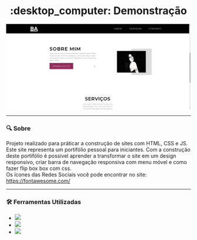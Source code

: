 <h1 align="center"> :desktop_computer: Demonstração </h1>

<div  align= "center">
<img src="portifolio.gif">
</div>

***
### :mag: Sobre <br>
Projeto realizado para práticar a construção de sites com HTML, CSS e JS. <br>
Este site representa um portifólio pessoal para iniciantes. Com a construção deste portifólio é possivel aprender a transformar o site em um design responsivo, 
criar barra de navegação responsiva com menu móvel e como fazer flip box box com css.<br>
Os ícones das Redes Sociais você pode encontrar no site: https://fontawesome.com/ <br>

***
### :hammer_and_wrench: Ferramentas Utilizadas <br>
- <img height="25" src="https://img.shields.io/badge/HTML5-E34F26?style=for-the-badge&logo=html5&logoColor=white">
- <img heigth="30" src="https://img.shields.io/badge/CSS3-1572B6?style=for-the-badge&logo=css3&logoColor=white">
- <img heigth="30" src="https://img.shields.io/badge/JavaScript-F7DF1E?style=for-the-badge&logo=javascript&logoColor=black">
